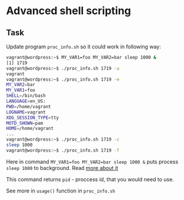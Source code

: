 # Advanced shell scripting

## Task

Update program `proc_info.sh` so it could work in following way:

```bash
vagrant@wordpress:~$ MY_VAR1=foo MY_VAR2=bar sleep 1000 &
[1] 1719
vagrant@wordpress:~$ ./proc_info.sh 1719 -u
vagrant
vagrant@wordpress:~$ ./proc_info.sh 1719 -e
MY_VAR2=bar
MY_VAR1=foo
SHELL=/bin/bash
LANGUAGE=en_US:
PWD=/home/vagrant
LOGNAME=vagrant
XDG_SESSION_TYPE=tty
MOTD_SHOWN=pam
HOME=/home/vagrant
...
vagrant@wordpress:~$ ./proc_info.sh 1719 -c
sleep 1000
vagrant@wordpress:~$ ./proc_info.sh 1719 -f
```

Here in command `MY_VAR1=foo MY_VAR2=bar sleep 1000 &` puts process `sleep 1000` to background. Read [more about it](https://www.howtogeek.com/440848/how-to-run-and-control-background-processes-on-linux/)

This command returns `pid` - proccess id, that you would need to use.

See more in `usage()` function in `proc_info.sh`
